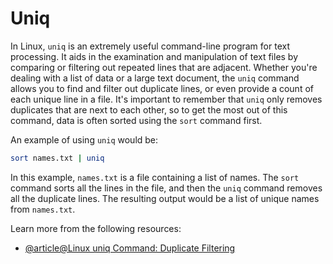 # Uniq

In Linux, `uniq` is an extremely useful command-line program for text processing. It aids in the examination and manipulation of text files by comparing or filtering out repeated lines that are adjacent. Whether you're dealing with a list of data or a large text document, the `uniq` command allows you to find and filter out duplicate lines, or even provide a count of each unique line in a file. It's important to remember that `uniq` only removes duplicates that are next to each other, so to get the most out of this command, data is often sorted using the `sort` command first.

An example of using `uniq` would be:

```bash
sort names.txt | uniq
```

In this example, `names.txt` is a file containing a list of names. The `sort` command sorts all the lines in the file, and then the `uniq` command removes all the duplicate lines. The resulting output would be a list of unique names from `names.txt`.

Learn more from the following resources:

- [@article@Linux uniq Command: Duplicate Filtering](https://labex.io/tutorials/linux-linux-uniq-command-duplicate-filtering-219199)